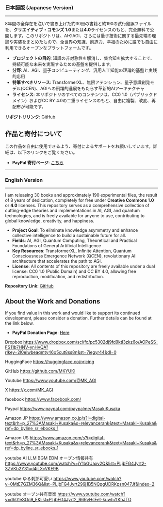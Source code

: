 ### 日本語版 (Japanese Version)
---

8年間の全存在を注いで書き上げた約30冊の書籍と約190の試行錯誤ファイルを、**クリエイティブ・コモンズ 1.0**または**4.0**ライセンスのもと、完全無料で公開します。このリポジトリは、AIやAGI、さらには量子技術に関する最先端の理論や実装をまとめたもので、全世界の知識、創造力、幸福のために誰でも自由に利用できるオープンなプラットフォームです。

- **プロジェクトの目的**: 知識の非対称性を解消し、集合知を拡大することで、持続可能な未来を実現するための基盤を提供します。
- **分野**: AI、AGI、量子コンピューティング、汎用人工知能の理論的基盤と実践的応用
- **特筆すべきリソース**: TransformerXL、無限アテンション、量子意識創発モデル(QCEN)、AGIへの飛躍的進展をもたらす革新的AIアーキテクチャ
- **ライセンス**: 本リポジトリのすべてのコンテンツは、CC0 1.0（パブリックドメイン）およびCC BY 4.0の二重ライセンスのもと、自由に複製、改変、再配布が可能です。

**リポジトリリンク**: [GitHub](https://github.com/MKYUKI)

## 作品と寄付について
この作品を自由に使用できるよう、寄付によるサポートをお願いしています。詳細は、以下のリンクをご覧ください。

- **PayPal 寄付ページ**: [こちら](https://paypal.com/paypalme/MasakiKusaka)

---

### English Version
---

I am releasing 30 books and approximately 190 experimental files, the result of 8 years of dedication, completely for free under **Creative Commons 1.0** or **4.0** licenses. This repository serves as a comprehensive collection of cutting-edge theories and implementations in AI, AGI, and quantum technologies, and is freely available for anyone to use, contributing to global knowledge, creativity, and happiness.

- **Project Goal**: To eliminate knowledge asymmetry and enhance collective intelligence to build a sustainable future for all.
- **Fields**: AI, AGI, Quantum Computing, Theoretical and Practical Foundations of General Artificial Intelligence
- **Key Resources**: TransformerXL, Infinite Attention, Quantum Consciousness Emergence Network (QCEN), revolutionary AI architecture that accelerates the path to AGI.
- **License**: All contents of this repository are freely available under a dual license: CC0 1.0 (Public Domain) and CC BY 4.0, allowing free reproduction, modification, and redistribution.

**Repository Link**: [GitHub](https://github.com/MKYUKI)

## About the Work and Donations
If you find value in this work and would like to support its continued development, please consider a donation. Further details can be found at the link below.

- **PayPal Donation Page**: [Here](https://paypal.com/paypalme/MasakiKusaka)

Dropbox https://www.dropbox.com/scl/fo/pc5302dj9fd9ktl3zkz6o/AOPeSS-FS11b7HNV-ynHvQA?rlkey=2l0eiwbeaqmty46o5cut8ss8n&st=7iegyr44&dl=0

HuggingFace https://huggingface.co/pricing

GitHub https://github.com/MKYUKI

Youtube https://www.youtube.com/@MK_AGI

X https://x.com/MK_AGI

facebook https://www.facebook.com/

Paypal https://www.paypal.com/paypalme/MasakiKusaka

Amazon JP https://www.amazon.co.jp/s?i=digital-text&rh=p_27%3AMasaki+Kusaka&s=relevancerank&text=Masaki+Kusaka&ref=dp_byline_sr_ebooks_1

Amazon US https://www.amazon.com/s?i=digital-text&rh=p_27%3AMasaki+Kusaka&s=relevancerank&text=Masaki+Kusaka&ref=dp_byline_sr_ebooks_1

youtube AI LLM BGM EDM オープン情報共有 https://www.youtube.com/watch?v=jY1bGUaxv2Q&list=PLjbFG4Jyrt2-3ZVKb2Y31ud4iLXcVKE9B

youtube ゆる刹那可愛い https://www.youtube.com/watch?v=0MtE7GZM36Q&list=PLjbFG4Jyrt296j1B5NQpgUDRKpsn047Jf&index=2

youtube オープン共有音楽  https://www.youtube.com/watch?v=dh01eSOn9_E&list=PLjbFG4Jyrt2_R6RyHsEet-kuwhZtKhJTO
